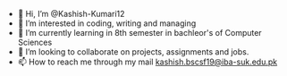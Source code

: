 - 👋 Hi, I’m @Kashish-Kumari12
- 👀 I’m interested in coding, writing and managing
- 🌱 I’m currently learning in 8th semester in bachleor's of Computer Sciences
- 💞️ I’m looking to collaborate on projects, assignments and jobs.
- 📫 How to reach me through my mail kashish.bscsf19@iba-suk.edu.pk

<!---
Kashish-Kumari12/Kashish-Kumari12 is a ✨ special ✨ repository because its `README.md` (this file) appears on your GitHub profile.
You can click the Preview link to take a look at your changes.
--->
